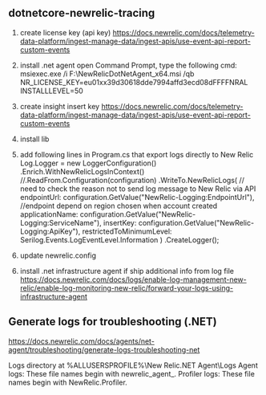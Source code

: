 ## dotnetcore-newrelic-tracing

1. create license key (api key)
https://docs.newrelic.com/docs/telemetry-data-platform/ingest-manage-data/ingest-apis/use-event-api-report-custom-events

2. install .net agent
open Command Prompt, type the following cmd:
msiexec.exe /i F:\NewRelicDotNetAgent_x64.msi /qb NR_LICENSE_KEY=eu01xx39d30618dde7994affd3ecd08dFFFFNRAL INSTALLLEVEL=50

3. create insight insert key
  https://docs.newrelic.com/docs/telemetry-data-platform/ingest-manage-data/ingest-apis/use-event-api-report-custom-events

4. install lib
  <PackageReference Include="NewRelic.Agent" Version="8.36.0" />
  <PackageReference Include="NewRelic.Agent.Api" Version="8.36.0" />
  <PackageReference Include="NewRelic.LogEnrichers.Serilog" Version="1.0.1" />
  <PackageReference Include="NewRelic.OpenTelemetry" Version="1.0.0-rc1.9" />
  <PackageReference Include="Newtonsoft.Json" Version="12.0.3" />
  <PackageReference Include="OpenTelemetry" Version="1.0.0-rc1.1" />
  <PackageReference Include="OpenTelemetry.Api" Version="1.0.0-rc1.1" />
  <PackageReference Include="OpenTelemetry.Extensions.Hosting" Version="1.0.0-rc1.1" />
  <PackageReference Include="OpenTelemetry.Instrumentation.AspNetCore" Version="1.0.0-rc1.1" />
  <PackageReference Include="OpenTelemetry.Instrumentation.Http" Version="1.0.0-rc1.1" />
  <PackageReference Include="Serilog" Version="2.10.0" />
  <PackageReference Include="Serilog.AspNetCore" Version="3.4.0" />
  <PackageReference Include="Serilog.Settings.Configuration" Version="3.1.0" />
  <PackageReference Include="Serilog.Sinks.File" Version="4.1.0" />
  <PackageReference Include="Serilog.Sinks.NewRelic.Logs" Version="1.0.1" />

5. add following lines in Program.cs that export logs directly to New Relic
  Log.Logger = new LoggerConfiguration()
      .Enrich.WithNewRelicLogsInContext()
      //.ReadFrom.Configuration(configuration)
      .WriteTo.NewRelicLogs(
          // need to check the reason not to send log message to New Relic via API
          endpointUrl: configuration.GetValue<string>("NewRelic-Logging:EndpointUrl"), //endpoint depend on region chosen when account created
          applicationName: configuration.GetValue<string>("NewRelic-Logging:ServiceName"),
          insertKey: configuration.GetValue<string>("NewRelic-Logging:ApiKey"),
          restrictedToMinimumLevel: Serilog.Events.LogEventLevel.Information
        )
      .CreateLogger();

6. update newrelic.config
  <distributedTracing enabled="true" excludeNewrelicHeader="false"/>

6. install .net infrastructure agent if ship additional info from log file
https://docs.newrelic.com/docs/logs/enable-log-management-new-relic/enable-log-monitoring-new-relic/forward-your-logs-using-infrastructure-agent


## Generate logs for troubleshooting (.NET)
https://docs.newrelic.com/docs/agents/net-agent/troubleshooting/generate-logs-troubleshooting-net

Logs directory at %ALLUSERSPROFILE%\New Relic\.NET Agent\Logs
Agent logs: These file names begin with newrelic_agent_.
Profiler logs: These file names begin with NewRelic.Profiler.
